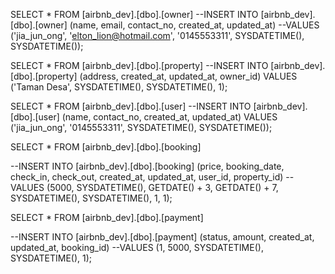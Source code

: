 SELECT * FROM [airbnb_dev].[dbo].[owner]
--INSERT INTO [airbnb_dev].[dbo].[owner] (name, email, contact_no, created_at, updated_at) 
--VALUES ('jia_jun_ong', 'elton_lion@hotmail.com', '0145553311', SYSDATETIME(), SYSDATETIME());

SELECT * FROM [airbnb_dev].[dbo].[property]
--INSERT INTO [airbnb_dev].[dbo].[property] (address, created_at, updated_at, owner_id) VALUES ('Taman Desa', SYSDATETIME(), SYSDATETIME(), 1);


SELECT * FROM [airbnb_dev].[dbo].[user]
--INSERT INTO [airbnb_dev].[dbo].[user] (name, contact_no, created_at, updated_at) VALUES ('jia_jun_ong', '0145553311', SYSDATETIME(), SYSDATETIME());


SELECT * FROM [airbnb_dev].[dbo].[booking]

--INSERT INTO [airbnb_dev].[dbo].[booking] (price, booking_date, check_in, check_out, created_at, updated_at, user_id, property_id) 
--VALUES (5000, SYSDATETIME(), GETDATE() + 3, GETDATE() + 7, SYSDATETIME(), SYSDATETIME(), 1, 1);


SELECT * FROM [airbnb_dev].[dbo].[payment]

--INSERT INTO [airbnb_dev].[dbo].[payment] (status, amount, created_at, updated_at, booking_id) 
--VALUES (1, 5000, SYSDATETIME(), SYSDATETIME(), 1);